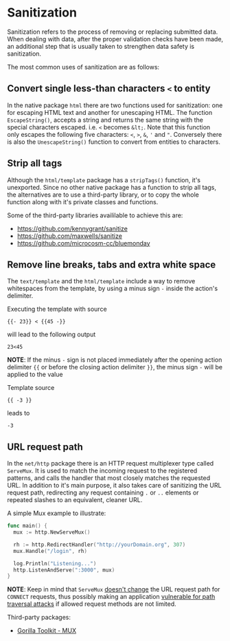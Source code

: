 Sanitization
============

Sanitization refers to the process of removing or replacing submitted data.
When dealing with data, after the proper validation checks have been made, an
additional step that is usually taken to strengthen data safety is sanitization.

The most common uses of sanitization are as follows:

## Convert single less-than characters `<` to entity

In the native package `html` there are two functions used for sanitization:
one for escaping HTML text and another for unescaping HTML.
The function `EscapeString()`, accepts a string and returns the same string
with the special characters escaped. i.e. `<` becomes `&lt;`.
Note that this function only escapes the following five characters: `<`, `>`,
`&`, `'` and `"`.
Conversely there is also the `UnescapeString()` function to convert from
entities to characters.

## Strip all tags

Although the `html/template` package has a `stripTags()` function, it's
unexported. Since no other native package has a function to strip all tags, the
alternatives are to use a third-party library, or to copy the whole function
along with it's private classes and functions.

Some of the third-party libraries availilable to achieve this are:

* https://github.com/kennygrant/sanitize
* https://github.com/maxwells/sanitize
* https://github.com/microcosm-cc/bluemonday

## Remove line breaks, tabs and extra white space

The `text/template` and the `html/template` include a way to remove
whitespaces from the template, by using a minus sign `-` inside the action's
delimiter.

Executing the template with source

```
{{- 23}} < {{45 -}}
```

will lead to the following output

```
23<45
```

**NOTE**: If the minus `-` sign is not placed immediately after the opening
action delimiter ``{{`` or before the closing action delimiter ``}}``, the
minus sign `-` will be applied to the value

Template source

```
{{ -3 }}
```

leads to

```
-3
```

## URL request path

In the `net/http` package there is an HTTP request multiplexer type called
`ServeMux`. It is used to match the incoming request to the registered
patterns, and calls the handler that most closely matches the
requested URL.
In addition to it's main purpose, it also takes care of sanitizing the URL
request path, redirecting any request containing `.` or `..` elements or
repeated slashes to an equivalent, cleaner URL.

A simple Mux example to illustrate:

```go
func main() {
  mux := http.NewServeMux()

  rh := http.RedirectHandler("http://yourDomain.org", 307)
  mux.Handle("/login", rh)

  log.Println("Listening...")
  http.ListenAndServe(":3000", mux)
}
```

**NOTE**: Keep in mind that `ServeMux` [doesn't change][2] the URL request path for `CONNECT` requests, thus possibly making an application [vulnerable for path traversal attacks][3] if allowed request methods are not limited.

Third-party packages:

* [Gorilla Toolkit - MUX][1]

[1]: http://www.gorillatoolkit.org/pkg/mux
[2]: https://golang.org/pkg/net/http/#ServeMux.Handler
[3]: https://ilyaglotov.com/blog/servemux-and-path-traversal
